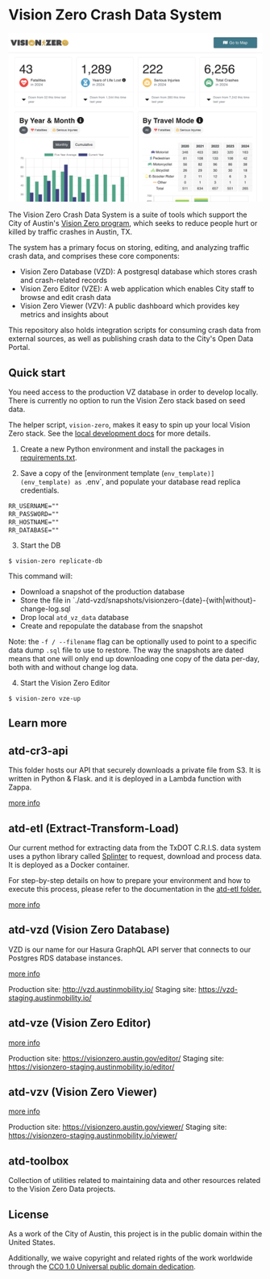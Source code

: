 # Vision Zero Crash Data System

![Vision Zero Viewer](docs/images/vzv.png)

The Vision Zero Crash Data System is a suite of tools which support the City of Austin's [Vision Zero program](https://www.austintexas.gov/department/vision-zero), which seeks to reduce people hurt or killed by traffic crashes in Austin, TX.

The system has a primary focus on storing, editing, and analyzing traffic crash data, and comprises these core components:

- Vision Zero Database (VZD): A postgresql database which stores crash and crash-related records
- Vision Zero Editor (VZE): A web application which enables City staff to browse and edit crash data
- Vision Zero Viewer (VZV): A public dashboard which provides key metrics and insights about

This repository also holds integration scripts for consuming crash data from external sources, as well as publishing crash data to the City's Open Data Portal.


## Quick start

You need access to the production VZ database in order to develop locally. There is currently no option to run the Vision Zero stack based on seed data.


The helper script, `vision-zero`, makes it easy to spin up your local Vision Zero stack. See the [local development docs](docs/local_dev.md) for more details.

1. Create a new Python environment and install the packages in [requirements.txt](requirements.txt).

2. Save a copy of the [environment template (`env_template)](env_template) as `.env`, and populate your database read replica credentials.

```shell
RR_USERNAME=""
RR_PASSWORD=""
RR_HOSTNAME=""
RR_DATABASE=""
```

3. Start the DB

```shell
$ vision-zero replicate-db
```
This command will:

- Download a snapshot of the production database
- Store the file in `./atd-vzd/snapshots/visionzero-{date}-{with|without}-change-log.sql
- Drop local `atd_vz_data` database
- Create and repopulate the database from the snapshot

Note: the `-f / --filename` flag can be optionally used to point to a specific data dump `.sql` file to use to restore. The way the snapshots are dated means that one will only end up downloading one copy of the data per-day, both with and without change log data.

4. Start the Vision Zero Editor

```shell
$ vision-zero vze-up
```

## Learn more

## atd-cr3-api

This folder hosts our API that securely downloads a private file from S3. It is written in Python & Flask. and it is deployed in a Lambda function with Zappa.

[more info](./atd-cr3-api/README.md)

## atd-etl (Extract-Transform-Load)

Our current method for extracting data from the TxDOT C.R.I.S. data system uses a python library called [Splinter](https://splinter.readthedocs.io/en/latest/) to request, download and process data. It is deployed as a Docker container.

For step-by-step details on how to prepare your environment and how to execute this process, please refer to the documentation in the [atd-etl folder.](https://github.com/cityofaustin/atd-vz-data/tree/master/atd-etl)

[more info](./atd-etl/README.md)

## atd-vzd (Vision Zero Database)

VZD is our name for our Hasura GraphQL API server that connects to our Postgres RDS database instances.

[more info](./atd-vzd/README.md)

Production site: http://vzd.austinmobility.io/
Staging site: https://vzd-staging.austinmobility.io/

## atd-vze (Vision Zero Editor)

[more info](./atd-vze/README.md)

Production site: https://visionzero.austin.gov/editor/
Staging site: https://visionzero-staging.austinmobility.io/editor/

## atd-vzv (Vision Zero Viewer)

[more info](./atd-vzv/README.md)

Production site: https://visionzero.austin.gov/viewer/
Staging site: https://visionzero-staging.austinmobility.io/viewer/

## atd-toolbox

Collection of utilities related to maintaining data and other resources related to the Vision Zero Data projects.

## License

As a work of the City of Austin, this project is in the public domain within the United States.

Additionally, we waive copyright and related rights of the work worldwide through the [CC0 1.0 Universal public domain dedication](https://creativecommons.org/publicdomain/zero/1.0/).
